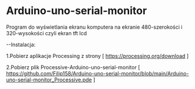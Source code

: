 # Arduino-uno-serial-monitor
Program do wyświetlania ekranu komputera na ekranie 480-szerokości i 320-wysokości czyli ekran tft lcd 

--Instalacja:

1.Pobierz aplikacje Processing z strony [ https://processing.org/download ]

2.Pobierz plik Processive-Arduino-uno-serial-monitor [ https://github.com/Filip158/Arduino-uno-serial-monitor/blob/main/Arduino-uno-serial-monitor_Processive.pde ]
